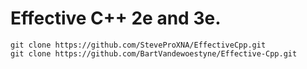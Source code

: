 Effective C++ 2e and 3e.
========================

```
git clone https://github.com/SteveProXNA/EffectiveCpp.git
git clone https://github.com/BartVandewoestyne/Effective-Cpp.git
```
